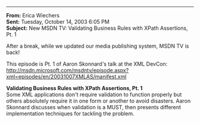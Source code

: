 * * *

**From:** Erica Wiechers  
**Sent:** Tuesday, October 14, 2003 6:05 PM  
**Subject:** New MSDN TV: Validating Business Rules with XPath Assertions, Pt. 1 

After a break, while we updated our media publishing system, MSDN TV is back!

This episode is Pt. 1 of Aaron Skonnard's talk at the XML DevCon:  
<http://msdn.microsoft.com/msdntv/episode.aspx?xml=episodes/en/20031007XMLAS/manifest.xml>

**Validating Business Rules with XPath Assertions, Pt. 1**  
Some XML applications don't require validation to function properly but others absolutely require it in one form or another to avoid disasters. Aaron Skonnard discusses when validation is a MUST, then presents different implementation techniques for tackling the problem.